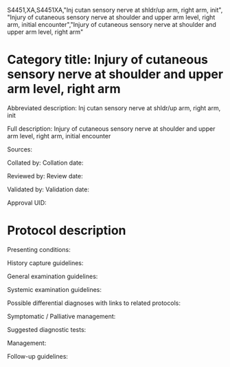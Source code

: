 S4451,XA,S4451XA,"Inj cutan sensory nerve at shldr/up arm, right arm, init", "Injury of cutaneous sensory nerve at shoulder and upper arm level, right arm, initial encounter","Injury of cutaneous sensory nerve at shoulder and upper arm level, right arm"
# Category title: Injury of cutaneous sensory nerve at shoulder and upper arm level, right arm

Abbreviated description: Inj cutan sensory nerve at shldr/up arm, right arm, init

Full description: Injury of cutaneous sensory nerve at shoulder and upper arm level, right arm, initial encounter

Sources:

Collated by:
Collation date:

Reviewed by:
Review date:

Validated by:
Validation date:

Approval UID:

# Protocol description

Presenting conditions:

History capture guidelines:

General examination guidelines:

Systemic examination guidelines:

Possible differential diagnoses with links to related protocols:

Symptomatic / Palliative management:

Suggested diagnostic tests:

Management:

Follow-up guidelines:
